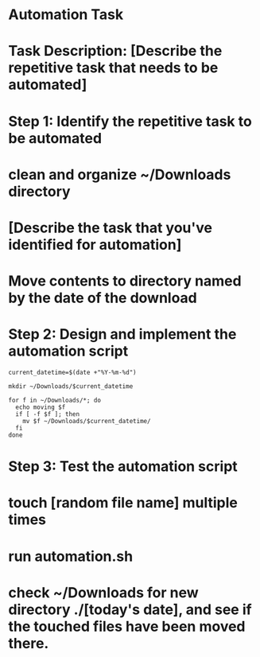 # Automation Task

# Task Description: [Describe the repetitive task that needs to be automated]

# Step 1: Identify the repetitive task to be automated

# clean and organize ~/Downloads directory

# [Describe the task that you've identified for automation]

# Move contents to directory named by the date of the download
 
# Step 2: Design and implement the automation script

```
current_datetime=$(date +"%Y-%m-%d")

mkdir ~/Downloads/$current_datetime 

for f in ~/Downloads/*; do
  echo moving $f
  if [ -f $f ]; then
    mv $f ~/Downloads/$current_datetime/
  fi
done
```

# Step 3: Test the automation script
 
# touch [random file name] multiple times
# run automation.sh
# check ~/Downloads for new directory ./[today's date], and see if the touched files have been moved there.

